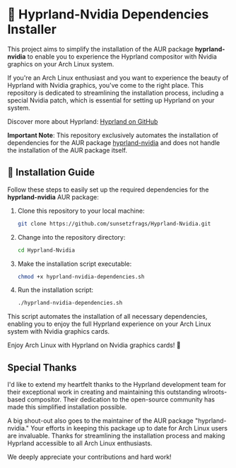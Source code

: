 # 🚀 Hyprland-Nvidia Dependencies Installer

This project aims to simplify the installation of the AUR package **hyprland-nvidia** to enable you to experience the Hyprland compositor with Nvidia graphics on your Arch Linux system.

If you're an Arch Linux enthusiast and you want to experience the beauty of Hyprland with Nvidia graphics, you've come to the right place. This repository is dedicated to streamlining the installation process, including a special Nvidia patch, which is essential for setting up Hyprland on your system.

Discover more about Hyprland: [Hyprland on GitHub](https://github.com/hyprwm/Hyprland)

**Important Note**: This repository exclusively automates the installation of dependencies for the AUR package [hyprland-nvidia](https://aur.archlinux.org/packages/hyprland-nvidia) and does not handle the installation of the AUR package itself.

## 📖 Installation Guide

Follow these steps to easily set up the required dependencies for the **hyprland-nvidia** AUR package:

1. Clone this repository to your local machine:
   ```bash
   git clone https://github.com/sunsetzfrags/Hyprland-Nvidia.git
   ```

2. Change into the repository directory:
   ```bash
   cd Hyprland-Nvidia
   ```

3. Make the installation script executable:
   ```bash
   chmod +x hyprland-nvidia-dependencies.sh
   ```

4. Run the installation script:
   ```bash
   ./hyprland-nvidia-dependencies.sh
   ```

This script automates the installation of all necessary dependencies, enabling you to enjoy the full Hyprland experience on your Arch Linux system with Nvidia graphics cards.

Enjoy Arch Linux with Hyprland on Nvidia graphics cards! 🎉

## Special Thanks

I'd like to extend my heartfelt thanks to the Hyprland development team for their exceptional work in creating and maintaining this outstanding wlroots-based compositor. Their dedication to the open-source community has made this simplified installation possible.

A big shout-out also goes to the maintainer of the AUR package "hyprland-nvidia." Your efforts in keeping this package up to date for Arch Linux users are invaluable. Thanks for streamlining the installation process and making Hyprland accessible to all Arch Linux enthusiasts.

We deeply appreciate your contributions and hard work!


